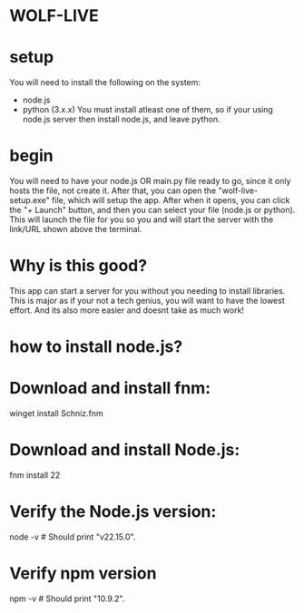 # WOLF-LIVE

# setup
You will need to install the following on the system:
  - node.js
  - python (3.x.x)
You must install atleast one of them, so if your using node.js server then install node.js, and leave python.

# begin
You will need to have your node.js OR main.py file ready to go, since it only hosts the file, not create it.
After that, you can open the "wolf-live-setup.exe" file, which will setup the app. After when it opens, you can click the "+ Launch" button, and then you can select your file (node.js or python). This will launch the file for you so you and will start the server with the link/URL shown above the terminal. 

# Why is this good?
This app can start a server for you without you needing to install libraries. This is major as if your not a tech genius, you will want to have the lowest effort. And its also more easier and doesnt take as much work!

# how to install node.js?

# Download and install fnm:
winget install Schniz.fnm
# Download and install Node.js:
fnm install 22
# Verify the Node.js version:
node -v # Should print "v22.15.0".
# Verify npm version
npm -v # Should print "10.9.2".
